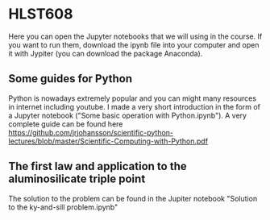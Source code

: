# HLST608
Here you can open the Jupyter notebooks that we will using in the course. If you want to run them, download the ipynb file into your computer and open it with Jypiter (you can download the package Anaconda).

## Some guides for Python
Python is nowadays extremely popular and you can might many resources in internet including youtube. I made a very short introduction in the form of a Jupyter notebook ("Some basic operation with Python.ipynb").
A very complete guide can be found here 
https://github.com/jrjohansson/scientific-python-lectures/blob/master/Scientific-Computing-with-Python.pdf

## The first law and application to the aluminosilicate triple point
The solution to the problem can be found in the Jupiter notebook "Solution to the ky-and-sill problem.ipynb"
